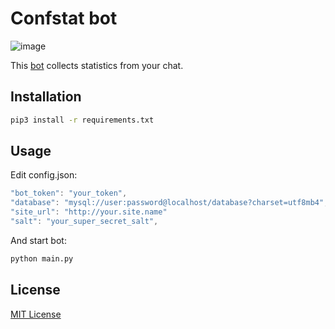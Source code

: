 Confstat bot
====
![image](http://i.imgur.com/P3HS3hm.png)

This [bot](http://telegram.me/confstatbot) collects statistics from your chat.

Installation
-------
```bash
pip3 install -r requirements.txt
```
Usage
-------
Edit config.json:
```js
"bot_token": "your_token",
"database": "mysql://user:password@localhost/database?charset=utf8mb4",
"site_url": "http://your.site.name"
"salt": "your_super_secret_salt",
```
And start bot:
```bash
python main.py
```
License
-------
[MIT License](http://www.opensource.org/licenses/MIT)
